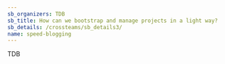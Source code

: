 ```yaml
---
sb_organizers: TDB 
sb_title: How can we bootstrap and manage projects in a light way?
sb_details: /crossteams/sb_details3/
name: speed-blogging
---
```


TDB
